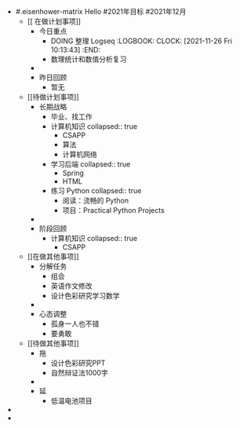 - #.eisenhower-matrix Hello #2021年目标 #2021年12月
	- [[ 在做计划事项]]
		- 今日重点
			- DOING 整理 Logseq
			  :LOGBOOK:
			  CLOCK: [2021-11-26 Fri 10:13:43]
			  :END:
			- 数理统计和数值分析复习
		-
		- 昨日回顾
			- 暂无
	- [[待做计划事项]]
		- 长期战略
			- 毕业、找工作
			- 计算机知识
			  collapsed:: true
				- CSAPP
				- 算法
				- 计算机网络
			- 学习后端
			  collapsed:: true
				- Spring
				- HTML
			- 练习 Python
			  collapsed:: true
				- 阅读：流畅的 Python
				- 项目：Practical Python Projects
		-
		- 阶段回顾
			- 计算机知识
			  collapsed:: true
				- CSAPP
	- [[在做其他事项]]
		- 分解任务
			- 组会
			- 英语作文修改
			- 设计色彩研究学习数学
		-
		- 心态调整
			- 孤身一人也不错
			- 要勇敢
	- [[待做其他事项]]
		- 拖
			- 设计色彩研究PPT
			- 自然辩证法1000字
		-
		- 延
			- 低温电池项目
-
-